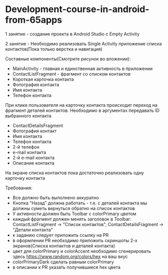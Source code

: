 # Development-course-in-android-from-65apps

1 занятие - создание проекта в Android Studio с Empty Activity

2 занятие - Необходимо реализовать Single Activity приложение списка контактов(Пока только верстка и навигация)

Составные компоненты(Смотрите рисунок во вложении):
- MainActivity - главная и единственная активность в приложении
- ContactListFragment - фрагмент со списком контактов
- Короткая карточка контакта
- Фотография контакта
- Имя контакта
- Телефон контакта

При клике пользователя на карточку контакта происходит переход на фрагмент деталей контактов. Необходимо в аргументах передавать ID выбранного контакта 
- ContactDetailsFragment
- Фотография контакт
- Имя контакта
- Телефон контакта
- 2-й телефон
- e-mail контакта
- 2-й e-mail контакта
- Описание контакта

На экране списка контактов пока достаточно реализовать одну карточку контакта

Требования:
- Все должно быть выполнено аккуратно
- Кнопка "Назад" должна работать - т.е. с деталей контакта мы должны суметь вернуться обратно на список контактов
- У активности должен быть Toolbar с colorPrimary цветом
- каждый фрагмент должен менять заголовок в Toolbar: ContactListFragment -> "Список контактов", ContactDetailsFragment -> "Детали контакта"
- к заданию следует приложить ссылку на PR
- в оформлении PR необходимо приложить скриншоты 2-х экранов(Списка контактов и деталей контакта)
- цвет для colorPrimary и colorAccent необходимо сгенерировать здесь https://www.random.org/colors/hex на ваш вкус
- colorPrimaryDark сделать равным colorPrimary
- в описании к PR указать получившиеся hex цвета
